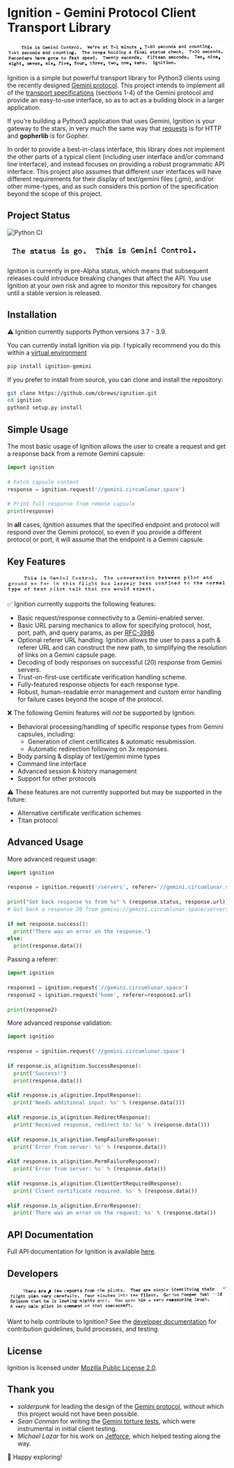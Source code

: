 # Ignition - Gemini Protocol Client Transport Library

![This is Gemini Control.  We're at T-1 minute, T-60 seconds and counting.  T-45 seconds and counting.  The range holding a final status check.  T-30 seconds.  Recorders have gone to fast speed.  Twenty seconds.  Fifteen seconds.  Ten, nine, eight, seven, six, five, four, three, two, one zero.  Ignition.](docs/img/transcript-1.png)

Ignition is a simple but powerful transport library for Python3 clients using the recently designed [Gemini protocol](https://gemini.circumlunar.space/). This project intends to implement all of the [transport specifications](https://gemini.circumlunar.space/docs/specification.html) (sections 1-4) of the Gemini protocol and provide an easy-to-use interface, so as to act as a building block in a larger application.

If you're building a Python3 application that uses Gemini, Ignition is your gateway to the stars, in very much the same way that [requests](https://requests.readthedocs.io/en/master/) is for HTTP and **gopherlib** is for Gopher.

In order to provide a best-in-class interface, this library does not implement the other parts of a typical client (including user interface and/or command line interface), and instead focuses on providing a robust programmatic API interface.  This project also assumes that different user interfaces will have different requirements for their display of text/gemini files (.gmi), and/or other mime-types, and as such considers this portion of the specification beyond the scope of this project.

## Project Status
![Python CI](https://github.com/cbrews/ignition/workflows/Python%20CI/badge.svg)

![The status is good to go.  This is Gemini Control.](docs/img/transcript-2.png)

Ignition is currently in pre-Alpha status, which means that subsequent releases could introduce breaking changes that affect the API.  You use Ignition at your own risk and agree to monitor this repository for changes until a stable version is released.

## Installation
⚠ Ignition currently supports Python versions 3.7 - 3.9.

You can currently install Ignition via pip.  I typically recommend you do this within a [virtual environment](https://packaging.python.org/guides/installing-using-pip-and-virtual-environments/)

```bash
pip install ignition-gemini
```

If you prefer to install from source, you can clone and install the repository:

```bash
git clone https://github.com/cbrews/ignition.git
cd ignition
python3 setup.py install
```

## Simple Usage
The most basic usage of Ignition allows the user to create a request and get a response back from a remote Gemini capsule:
```python
import ignition

# Fetch capsule content
response = ignition.request('//gemini.circumlunar.space')

# Print full response from remote capsule
print(response)
```

In **all** cases, Ignition assumes that the specified endpoint and protocol will respond over the Gemini protocol, so even if you provide a different protocol or port, it will assume that the endpoint is a Gemini capsule.

## Key Features

![This is Gemini Control.  The conversation between pilot and ground so far in this filght has largely been confined to the normal type of test pilot talk that you would expect.](docs/img/transcript-3.png)

✅ Ignition currently supports the following features:
* Basic request/response connectivity to a Gemini-enabled server.
* Basic URL parsing mechanics to allow for specifying protocol, host, port, path, and query params, as per [RFC-3986](https://tools.ietf.org/html/rfc3986)
* Optional referer URL handling.  Ignition allows the user to pass a path & referer URL and can construct the new path, to simplifying the resolution of links on a Gemini capsule page.
* Decoding of body responses on successful (20) response from Gemini servers.
* Trust-on-first-use certificate verification handling scheme.
* Fully-featured response objects for each response type.
* Robust, human-readable error management and custom error handling for failure cases beyond the scope of the protocol.

❌ The following Gemini features will *not* be supported by Ignition:
* Behavioral processing/handling of specific response types from Gemini capsules, including:
  * Generation of client certificates & automatic resubmission.
  * Automatic redirection following on 3x responses.
* Body parsing & display of text/gemini mime types
* Command line interface
* Advanced session & history management
* Support for other protocols

⚠ These features are not currently supported but may be supported in the future:
* Alternative certificate verification schemes
* Titan protocol

## Advanced Usage
More advanced request usage:

```python
import ignition

response = ignition.request('/servers', referer='//gemini.circumlunar.space:1965')

print("Got back response %s from %s" % (response.status, response.url))
# Got back a response 20 from gemini://gemini.circumlunar.space/servers

if not response.success():
  print("There was an error on the response.")
else:
  print(response.data())
```

Passing a referer:
```python
import ignition

response1 = ignition.request('//gemini.circumlunar.space')
response2 = ignition.request('home', referer=response1.url)

print(response2)
```

More advanced response validation:
```python
import ignition

response = ignition.request('//gemini.circumlunar.space')

if response.is_a(ignition.SuccessResponse):
  print('Success!')
  print(response.data())

elif response.is_a(ignition.InputResponse):
  print('Needs additional input: %s' % (response.data()))

elif response.is_a(ignition.RedirectResponse):
  print('Received response, redirect to: %s' % (response.data()))

elif response.is_a(ignition.TempFailureResponse):
  print('Error from server: %s' % (response.data())

elif response.is_a(ignition.PermFailureResponse):
  print('Error from server: %s' % (response.data())

elif response.is_a(ignition.ClientCertRequiredResponse):
  print('Client certificate required. %s' % (response.data())

elif response.is_a(ignition.ErrorResponse):
  print('There was an error on the request: %s' % (response.data())
```

## API Documentation
Full API documentation for Ignition is available [here](./docs/api.md).

## Developers

![There are a few reports from the pilots.  They are simply identifying their flight plan very carefully.  Four minutes into the flight, Gordon Cooper just told Grissom that he is looking mighty good.  Gus gave him a reasuring laugh.  A very calm pilot in command of that spacecraft.](docs/img/transcript-4.png)

Want to help contribute to Ignition?  See the [developer documentation](./docs/developer.md) for contribution guidelines, build processes, and testing.

## License
Ignition is licensed under [Mozilla Public License 2.0](https://www.mozilla.org/en-US/MPL/).

## Thank you
* *solderpunk* for leading the design of the [Gemini protocol](https://gemini.circumlunar.space/docs/specification.html), without which this project would not have been possible.
* *Sean Conman* for writing the [Gemini torture tests](gemini://gemini.conman.org/test/torture), which were instrumental in initial client testing.
* *Michael Lazar* for his work on [Jetforce](https://github.com/michael-lazar/jetforce), which helped testing along the way.

🔭 Happy exploring!